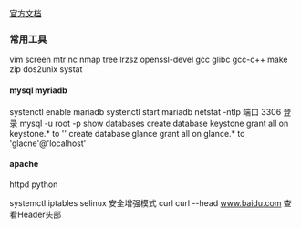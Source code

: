 [官方文档](https://wiki.centos.org/zh/HowTos)

### 常用工具 ###
vim screen mtr nc nmap tree
lrzsz openssl-devel gcc glibc gcc-c++ make
zip dos2unix systat


#### mysql myriadb ####
systenctl enable mariadb
systenctl start mariadb
netstat -ntlp
端口 3306
登录
mysql -u root -p
show databases
create database keystone
grant all on keystone.* to ''
create database glance
grant all on glance.* to 'glacne'@'localhost'

#### apache ####
httpd
python


systemctl
iptables
selinux 安全增强模式
curl
curl --head www.baidu.com 查看Header头部